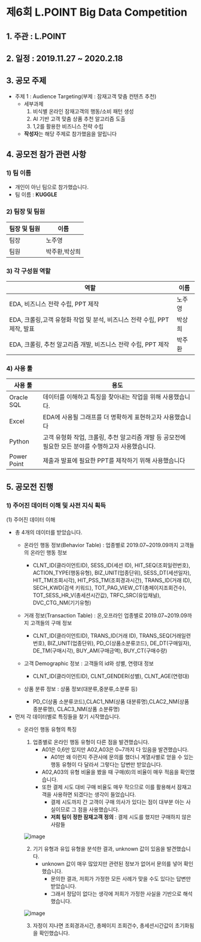 # 제6회 L.POINT Big Data Competition
## 1. 주관 : L.POINT
## 2. 일정 : 2019.11.27 ~ 2020.2.18
## 3. 공모 주제 
- 주제 1 : Audience Targeting(부제 : 잠재고객 맞춤 컨텐츠 추천)
  - 세부과제
     1) 비식별 온라인 잠재고객의 행동/소비 패턴 생성
     2) AI 기반 고객 맞춤 상품 추천 알고리즘 도출
     3) 1,2를 활용한 비즈니스 전략 수립
  - **작성자**는 해당 주제로 참가했음을 알립니다
  
## 4. 공모전 참가 관련 사항
### 1) 팀 이름
- 개인이 아닌 팀으로 참가했습니다.
- 팀 이름 : **KUGGLE**

### 2) 팀장 및 팀원

|팀장 및 팀원|이름|
|-----------|----|
|팀장|노주영|
|팀원|박주환,박상희|

### 3) 각 구성원 역할

|역할|이름|
|----|----|
|EDA, 비즈니스 전략 수립, PPT 제작|노주영|
|EDA, 크롤링,고객 유형화 작업 및 분석, 비즈니스 전략 수립, PPT 제작, 발표|박상희|
|EDA, 크롤링, 추천 알고리즘 개발, 비즈니스 전략 수립, PPT 제작|박주환|

### 4) 사용 툴

|사용 툴|용도|
|-------|----|
|Oracle SQL|데이터를 이해하고 특징을 찾아내는 작업을 위해 사용했습니다.|
|Excel|EDA에 사용될 그래프를 더 명확하게 표현하고자 사용했습니다|
|Python|고객 유형화 작업, 크롤링, 추천 알고리즘 개발 등 공모전에 필요한 모든 분야를 수행하고자 사용했습니다.|
|Power Point|제출과 발표에 필요한 PPT를 제작하기 위해 사용했습니다|

## 5. 공모전 진행
### 1) 주어진 데이터 이해 및 사전 지식 획득
(1) 주어진 데이터 이해

- 총 4개의 데이터를 받았습니다.
  - 온라인 행동 정보(Behavior Table) : 업종별로 2019.07~2019.09까지 고객들의 온라인 행동 정보
    - CLNT_ID(클라이언트ID), SESS_ID(세션 ID), HIT_SEQ(조회일련번호), ACTION_TYPE(행동유형), BIZ_UNIT(업종단위), SESS_DT(세션일자), HIT_TM(조회시각), HIT_PSS_TM(조회경과시간), TRANS_ID(거래 ID), SECH_KWD(검색 키워드), TOT_PAG_VIEW_CT(총페이지조회건수), TOT_SESS_HR_V(총세션시간값), TRFC_SRC(유입채널), DVC_CTG_NM(기기유형)
  
  - 거래 정보(Transaction Table) : 온,오프라인 업종별로 2019.07~2019.09까지 고객들의 구매 정보
    - CLNT_ID(클라이언트ID), TRANS_ID(거래 ID), TRANS_SEQ(거래일련번호), BIZ_UNIT(업종단위), PD_C(상품소분류코드), DE_DT(구매일자), DE_TM(구매시각), BUY_AM(구매금액), BUY_CT(구매수량)
  - 고객 Demographic 정보 : 고객들의 id와 성별, 연령대 정보
    - CLNT_ID(클라이언트ID), CLNT_GENDER(성별), CLNT_AGE(연령대)
  - 상품 분류 정보 : 상품 정보(대분류,중분류,소분류 등)
    - PD_C(상품 소분류코드),CLAC1_NM(상품 대분류명),CLAC2_NM(상품 종분류명), CLAC3_NM(상품 소분류명)
- 먼저 각 데이터별로 특징들을 찾기 시작했습니다.
  - 온라인 행동 유형의 특징
     1) 업종별로 온라인 행동 유형이 다른 점을 발견했습니다.
        - A01은 0,6만 있지만 A02,A03은 0~7까지 다 있음을 발견했습니다.
           - A01만 왜 이런지 주관사에 문의를 했더니 계열사별로 얻을 수 있는 행동 유형이 다 달라서 그렇다는 답변만 받았습니다.
        - A02,A03의 유형 비율을 봤을 때 구매(6)의 비율이 매우 적음을 확인했습니다.
        - 또한 결제 시도 대비 구매 비율도 매우 작으므로 이를 활용해서 잠재고객을 사용하면 되겠다는 생각이 들었습니다.
           - 결제 시도까지 간 고객이 구매 의사가 있다는 점이 대부분 아는 사실이므로 그 점을 사용했습니다.
           - **저희 팀이 정한 잠재고객 정의** : 결제 시도를 했지만 구매하지 않은 사람들
           
     ![image](https://user-images.githubusercontent.com/49123169/79116238-e9ed6c80-7dc2-11ea-9048-fcbcbba4c784.png)
   
     2) 기기 유형과 유입 유형을 분석한 결과, unknown 값이 있음을 발견했습니다.
        - unknown 값이 매우 많았지만 관련된 정보가 없어서 문의를 넣어 확인했습니다.
          - 문의한 결과, 저희가 가정한 모든 사례가 맞을 수도 있다는 답변만 받았습니다.
          - 그래서 정답이 없다는 생각에 저희가 가정한 사실을 기반으로 해석했습니다.
          
     ![image](https://user-images.githubusercontent.com/49123169/79116865-83694e00-7dc4-11ea-88cd-0c4c87ef0b1e.png)
     
     
     3) 자정이 지나면 조회경과시간, 총페이지 조회건수, 총세션시간값이 초기화됨을 확인했습니다.
     
     
     



